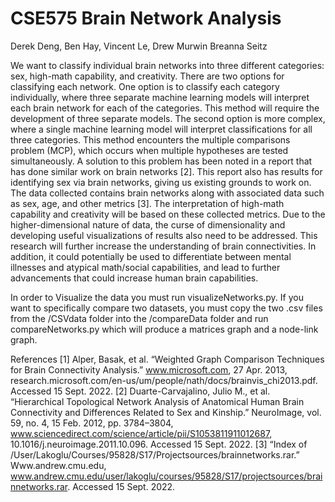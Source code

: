 # CSE575 Brain Network Analysis

Derek Deng, Ben Hay, Vincent Le, Drew Murwin Breanna Seitz 

We want to classify individual brain networks into three different categories: sex, high-math capability, and creativity. There are two options for classifying each network. One option is to classify each category individually, where three separate machine learning models will interpret each brain network for each of the categories. This method will require the development of three separate models. The second option is more complex, where a single machine learning model will interpret classifications for all three categories. This method encounters the multiple comparisons problem (MCP), which occurs when multiple hypotheses are tested simultaneously. A solution to this problem has been noted in a report that has done similar work on brain networks [2]. This report also has results for identifying sex via brain networks, giving us existing grounds to work on. The data collected contains brain networks along with associated data such as sex, age, and other metrics [3]. The interpretation of high-math capability and creativity will be based on these collected metrics. Due to the higher-dimensional nature of data, the curse of dimensionality and developing useful visualizations of results also need to be addressed. This research will further increase the understanding of brain connectivities. In addition, it could potentially be used to differentiate between mental illnesses and atypical math/social capabilities, and lead to further advancements that could increase human brain capabilities.

In order to Visualize the data you must run visualizeNetworks.py. If you want to specifically compare two datasets, you must copy the two .csv files from the /CSVdata folder into the /compareData folder and run compareNetworks.py which will produce a matrices graph and a node-link graph.

References
[1] Alper, Basak, et al. “Weighted Graph Comparison Techniques for Brain Connectivity 
Analysis.” www.microsoft.com, 27 Apr. 2013, 
research.microsoft.com/en-us/um/people/nath/docs/brainvis_chi2013.pdf. Accessed 15 
Sept. 2022.
[2] Duarte-Carvajalino, Julio M., et al. “Hierarchical Topological Network Analysis of 
Anatomical Human Brain Connectivity and Differences Related to Sex and Kinship.” 
NeuroImage, vol. 59, no. 4, 15 Feb. 2012, pp. 3784–3804, 
www.sciencedirect.com/science/article/pii/S1053811911012687, 
10.1016/j.neuroimage.2011.10.096. Accessed 15 Sept. 2022.
[3] “Index of /User/Lakoglu/Courses/95828/S17/Projectsources/brainnetworks.rar.” 
Www.andrew.cmu.edu, 
www.andrew.cmu.edu/user/lakoglu/courses/95828/S17/projectsources/brainnetworks.rar. 
Accessed 15 Sept. 2022.
